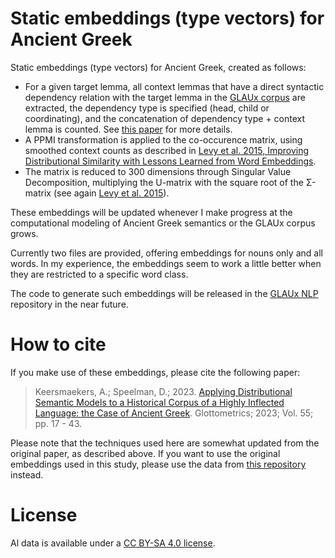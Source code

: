 # Static embeddings (type vectors) for Ancient Greek

Static embeddings (type vectors) for Ancient Greek, created as follows:
* For a given target lemma, all context lemmas that have a direct syntactic dependency relation with the target lemma in the [GLAUx corpus](https://github.com/alekkeersmaekers/glaux) are extracted, the dependency type is specified (head, child or coordinating), and the concatenation of dependency type + context lemma is counted. See [this paper](https://doi.org/10.53482/2023_55_410) for more details.
* A PPMI transformation is applied to the co-occurence matrix, using smoothed context counts as described in [Levy et al. 2015, Improving Distributional Similarity
with Lessons Learned from Word Embeddings](https://doi.org/10.1162/tacl_a_00134).
* The matrix is reduced to 300 dimensions through Singular Value Decomposition, multiplying the U-matrix with the square root of the Σ-matrix (see again [Levy et al. 2015](https://doi.org/10.1162/tacl_a_00134)).

These embeddings will be updated whenever I make progress at the computational modeling of Ancient Greek semantics or the GLAUx corpus grows.

Currently two files are provided, offering embeddings for nouns only and all words. In my experience, the embeddings seem to work a little better when they are restricted to a specific word class.

The code to generate such embeddings will be released in the [GLAUx NLP](https://github.com/alekkeersmaekers/glaux-nlp) repository in the near future.

# How to cite

If you make use of these embeddings, please cite the following paper:

> Keersmaekers, A.; Speelman, D.; 2023. [Applying Distributional Semantic Models to a Historical Corpus of a Highly Inflected Language: the Case of Ancient Greek](https://doi.org/10.53482/2023_55_410). Glottometrics; 2023; Vol. 55; pp. 17 - 43.

Please note that the techniques used here are somewhat updated from the original paper, as described above. If you want to use the original embeddings used in this study, please use the data from [this repository](https://github.com/alekkeersmaekers/greek-count-vectors) instead.

# License

Al data is available under a [CC BY-SA 4.0 license](https://creativecommons.org/licenses/by-sa/4.0/).
